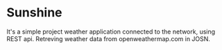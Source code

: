 # Sunshine
It's a simple project weather application connected to the network, using REST api.
Retreving weather data from openweathermap.com in JOSN.
